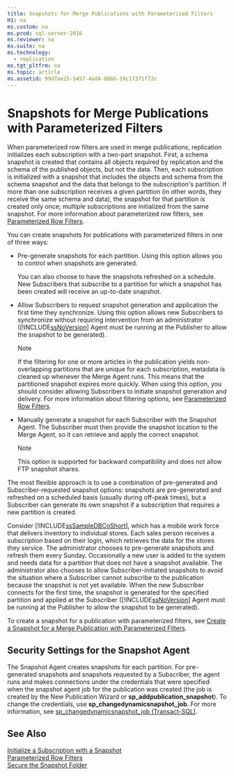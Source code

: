 ```yaml
---
title: Snapshots for Merge Publications with Parameterized Filters
H1: na
ms.custom: na
ms.prod: sql-server-2016
ms.reviewer: na
ms.suite: na
ms.technology: 
  - replication
ms.tgt_pltfrm: na
ms.topic: article
ms.assetid: 99d7ae15-5457-4ad4-886b-19c17371f72c
---
```

# Snapshots for Merge Publications with Parameterized Filters
  When parameterized row filters are used in merge publications, replication initializes each subscription with a two\-part snapshot. First, a schema snapshot is created that contains all objects required by replication and the schema of the published objects, but not the data. Then, each subscription is initialized with a snapshot that includes the objects and schema from the schema snapshot and the data that belongs to the subscription's partition. If more than one subscription receives a given partition \(in other words, they receive the same schema and data\), the snapshot for that partition is created only once; multiple subscriptions are initialized from the same snapshot. For more information about parameterized row filters, see [Parameterized Row Filters](../../Topics/TopicNameNotContainA/Parameterized-Row-Filters.md).  
  
 You can create snapshots for publications with parameterized filters in one of three ways:  
  
-   Pre\-generate snapshots for each partition. Using this option allows you to control when snapshots are generated.  
  
     You can also choose to have the snapshots refreshed on a schedule. New Subscribers that subscribe to a partition for which a snapshot has been created will receive an up\-to\-date snapshot.  
  
-   Allow Subscribers to request snapshot generation and application the first time they synchronize. Using this option allows new Subscribers to synchronize without requiring intervention from an administrator \([!INCLUDE[ssNoVersion](../../Token/Other/ssNoVersion_md.md)] Agent must be running at the Publisher to allow the snapshot to be generated\).  
  
    > [!NOTE]  
    >  If the filtering for one or more articles in the publication yields non\-overlapping partitions that are unique for each subscription, metadata is cleaned up whenever the Merge Agent runs. This means that the partitioned snapshot expires more quickly. When using this option, you should consider allowing Subscribers to initiate snapshot generation and delivery. For more information about filtering options, see [Parameterized Row Filters](../../Topics/TopicNameNotContainA/Parameterized-Row-Filters.md).  
  
-   Manually generate a snapshot for each Subscriber with the Snapshot Agent. The Subscriber must then provide the snapshot location to the Merge Agent, so it can retrieve and apply the correct snapshot.  
  
    > [!NOTE]  
    >  This option is supported for backward compatibility and does not allow FTP snapshot shares.  
  
 The most flexible approach is to use a combination of pre\-generated and Subscriber\-requested snapshot options: snapshots are pre\-generated and refreshed on a scheduled basis \(usually during off\-peak times\), but a Subscriber can generate its own snapshot if a subscription that requires a new partition is created.  
  
 Consider [!INCLUDE[ssSampleDBCoShort](../../Token/Other/ssSampleDBCoShort_md.md)], which has a mobile work force that delivers inventory to individual stores. Each sales person receives a subscription based on their login, which retrieves the data for the stores they service. The administrator chooses to pre\-generate snapshots and refresh them every Sunday. Occasionally a new user is added to the system and needs data for a partition that does not have a snapshot available. The administrator also chooses to allow Subscriber\-initiated snapshots to avoid the situation where a Subscriber cannot subscribe to the publication because the snapshot is not yet available. When the new Subscriber connects for the first time, the snapshot is generated for the specified partition and applied at the Subscriber \([!INCLUDE[ssNoVersion](../../Token/Other/ssNoVersion_md.md)] Agent must be running at the Publisher to allow the snapshot to be generated\).  
  
 To create a snapshot for a publication with parameterized filters, see [Create a Snapshot for a Merge Publication with Parameterized Filters](../../Topics/TopicNameContainA/Create-a-Snapshot-for-a-Merge-Publication-with-Parameterized-Filters.md).  
  
## Security Settings for the Snapshot Agent  
 The Snapshot Agent creates snapshots for each partition. For pre\-generated snapshots and snapshots requested by a Subscriber, the agent runs and makes connections under the credentials that were specified when the snapshot agent job for the publication was created \(the job is created by the New Publication Wizard or **sp\_addpublication\_snapshot**\). To change the credentials, use **sp\_changedynamicsnapshot\_job**. For more information, see [sp_changedynamicsnapshot_job &#40;Transact-SQL&#41;](../Topic/sp_changedynamicsnapshot_job%20\(Transact-SQL\).md).  
  
## See Also  
 [Initialize a Subscription with a Snapshot](../../Topics/TopicNameContainA/Initialize-a-Subscription-with-a-Snapshot.md)   
 [Parameterized Row Filters](../../Topics/TopicNameNotContainA/Parameterized-Row-Filters.md)   
 [Secure the Snapshot Folder](../../Topics/TopicNameNotContainA/Secure-the-Snapshot-Folder.md)  
  
  